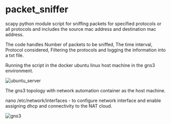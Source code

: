 # packet_sniffer
scapy python module script for sniffing packets for specified protocols or all protocols and includes the source mac address and destination mac address.

The code handles Number of packets to be sniffed, The time interval, Protocol considered, Filtering the protocols and logging the information into a txt file.

Running the script in the docker ubuntu linux host machine in the gns3 environment.


![ubuntu_server](https://user-images.githubusercontent.com/61822296/192036041-b2fb5819-107d-4782-9d56-9880e319bf0f.png)



The gns3 topology with network automation container as the host machine.

nano /etc/network/interfaces - to configure network interface and enable assigning dhcp and connectivity to the NAT cloud.

![gns3](https://user-images.githubusercontent.com/61822296/192082096-4fbd9c36-ff75-4ee9-b0c4-80643328a4bb.png)



